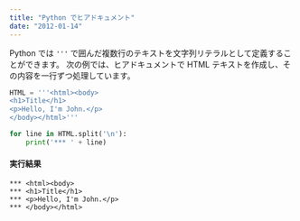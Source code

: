 ```yaml
---
title: "Python でヒアドキュメント"
date: "2012-01-14"
---
```


Python では ```'''``` で囲んだ複数行のテキストを文字列リテラルとして定義することができます。
次の例では、ヒアドキュメントで HTML テキストを作成し、その内容を一行ずつ処理しています。

```python
HTML = '''<html><body>
<h1>Title</h1>
<p>Hello, I'm John.</p>
</body></html>'''

for line in HTML.split('\n'):
    print('*** ' + line)
```

#### 実行結果
```
*** <html><body>
*** <h1>Title</h1>
*** <p>Hello, I'm John.</p>
*** </body></html>
```
